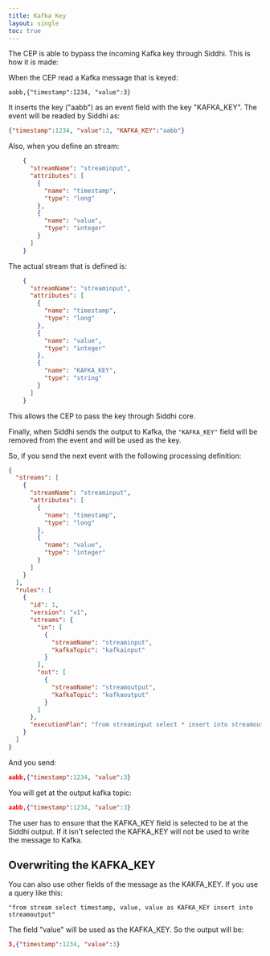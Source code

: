 ```yaml
---
title: Kafka Key
layout: single
toc: true
---
```



The CEP is able to bypass the incoming Kafka key through Siddhi. This is how it is made:

When the CEP read a Kafka message that is keyed:

```
aabb,{"timestamp":1234, "value":3}
```
It inserts the key ("aabb") as an event field with the key "KAFKA_KEY". The event will be readed by Siddhi as:

```json
{"timestamp":1234, "value":3, "KAFKA_KEY":"aabb"}
```

Also, when you define an stream:

```json
    {
      "streamName": "streaminput",
      "attributes": [
        {
          "name": "timestamp",
          "type": "long"
        },
        {
          "name": "value",
          "type": "integer"
        }
      ]
    }
```

The actual stream that is defined is:

```json
    {
      "streamName": "streaminput",
      "attributes": [
        {
          "name": "timestamp",
          "type": "long"
        },
        {
          "name": "value",
          "type": "integer"
        },
        {
          "name": "KAFKA_KEY",
          "type": "string"
        }
      ]
    }
```

This allows the CEP to pass the key through Siddhi core.


Finally, when Siddhi sends the output to Kafka, the `"KAFKA_KEY"` field will be removed from the event and will be used as the key.

So, if you send the next event with the following processing definition:

```json
{
  "streams": [
    {
      "streamName": "streaminput",
      "attributes": [
        {
          "name": "timestamp",
          "type": "long"
        },
        {
          "name": "value",
          "type": "integer"
        }
      ]
    }
  ],
  "rules": [
    {
      "id": 1,
      "version": "v1",
      "streams": {
        "in": [
          {
            "streamName": "streaminput",
            "kafkaTopic": "kafkainput"
          }
        ],
        "out": [
          {
            "streamName": "streamoutput",
            "kafkaTopic": "kafkaoutput"
          }
        ]
      },
      "executionPlan": "from streaminput select * insert into streamoutput"
    }
  ]
}
```

And you send:

```json
aabb,{"timestamp":1234, "value":3}
```

You will get at the output kafka topic:

```json
aabb,{"timestamp":1234, "value":3}
```

The user has to ensure that the KAFKA_KEY field is selected to be at the Siddhi output. If it isn't selected the KAFKA_KEY will not be used to write the message to Kafka.


## Overwriting the KAFKA_KEY

You can also use other fields of the message as the KAKFA_KEY. If you use a query like this:

```
"from stream select timestamp, value, value as KAFKA_KEY insert into streamoutput"

```

The field "value" will be used as the KAFKA_KEY. So the output will be:

```json
3,{"timestamp":1234, "value":3}
```

